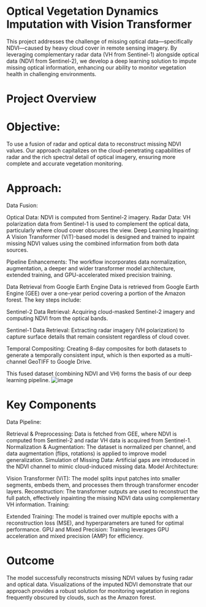 # Optical Vegetation Dynamics Imputation with Vision Transformer 

This project addresses the challenge of missing optical data—specifically NDVI—caused by heavy cloud cover in remote sensing imagery. By leveraging complementary radar data (VH from Sentinel-1) alongside optical data (NDVI from Sentinel-2), we develop a deep learning solution to impute missing optical information, enhancing our ability to monitor vegetation health in challenging environments.

# Project Overview
# Objective:
To use a fusion of radar and optical data to reconstruct missing NDVI values. Our approach capitalizes on the cloud-penetrating capabilities of radar and the rich spectral detail of optical imagery, ensuring more complete and accurate vegetation monitoring.

# Approach:

Data Fusion:

Optical Data: NDVI is computed from Sentinel-2 imagery.
Radar Data: VH polarization data from Sentinel-1 is used to complement the optical data, particularly where cloud cover obscures the view.
Deep Learning Inpainting:
A Vision Transformer (ViT)-based model is designed and trained to inpaint missing NDVI values using the combined information from both data sources.

Pipeline Enhancements:
The workflow incorporates data normalization, augmentation, a deeper and wider transformer model architecture, extended training, and GPU-accelerated mixed precision training.

Data Retrieval from Google Earth Engine
Data is retrieved from Google Earth Engine (GEE) over a one-year period covering a portion of the Amazon forest. The key steps include:

Sentinel-2 Data Retrieval:
Acquiring cloud-masked Sentinel-2 imagery and computing NDVI from the optical bands.

Sentinel-1 Data Retrieval:
Extracting radar imagery (VH polarization) to capture surface details that remain consistent regardless of cloud cover.

Temporal Compositing:
Creating 8-day composites for both datasets to generate a temporally consistent input, which is then exported as a multi-channel GeoTIFF to Google Drive.

This fused dataset (combining NDVI and VH) forms the basis of our deep learning pipeline.
![image](https://github.com/user-attachments/assets/9a41b648-0eae-4740-84fb-2ee6966f3ed5)

# Key Components
Data Pipeline:

Retrieval & Preprocessing: Data is fetched from GEE, where NDVI is computed from Sentinel-2 and radar VH data is acquired from Sentinel-1.
Normalization & Augmentation: The dataset is normalized per channel, and data augmentation (flips, rotations) is applied to improve model generalization.
Simulation of Missing Data: Artificial gaps are introduced in the NDVI channel to mimic cloud-induced missing data.
Model Architecture:

Vision Transformer (ViT): The model splits input patches into smaller segments, embeds them, and processes them through transformer encoder layers.
Reconstruction: The transformer outputs are used to reconstruct the full patch, effectively inpainting the missing NDVI data using complementary VH information.
Training:

Extended Training: The model is trained over multiple epochs with a reconstruction loss (MSE), and hyperparameters are tuned for optimal performance.
GPU and Mixed Precision: Training leverages GPU acceleration and mixed precision (AMP) for efficiency.
# Outcome
The model successfully reconstructs missing NDVI values by fusing radar and optical data. Visualizations of the imputed NDVI demonstrate that our approach provides a robust solution for monitoring vegetation in regions frequently obscured by clouds, such as the Amazon forest.

